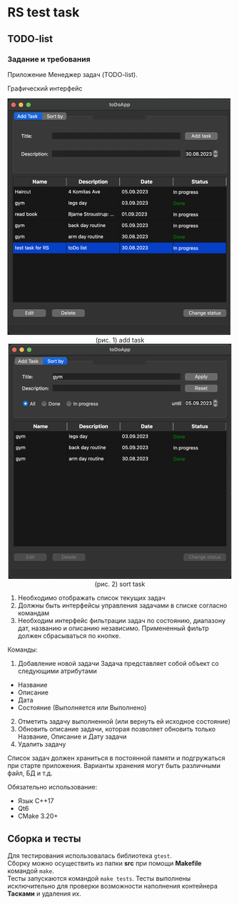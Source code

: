 # RS test task

## TODO-list

### Задание и требования

Приложение Mенеджер задач (TODO-list).

Графический интерфейс  

<img src="materials/add.png" alt="image" width="500" height="auto">
<center>(рис. 1) add task

<img src="materials/sort.png" alt="image" width="500" height="auto">
(рис. 2) sort task  

</center>

1. Необходимо отображать список текущих задач
2. Должны быть интерфейсы управления задачами в списке согласно командам
3. Необходим интерфейс фильтрации задач по состоянию, диапазону дат, названию и описанию независимо. Примененный фильтр должен сбрасываться по кнопке.

Команды:

1. Добавление новой задачи
  Задача представляет собой объект со следующими атрибутами

- Название
- Описание
- Дата
- Состояние (Выполняется или Выполнено)

2. Отметить задачу выполненной (или вернуть ей исходное состояние)
3. Обновить описание задачи, которая позволяет обновить только Название, Описание и Дату задачи
4. Удалить задачу

Список задач должен храниться в постоянной памяти и подгружаться при старте приложения. Варианты хранения могут быть различными файл, БД и т.д.

Обязательно использование:

- Язык C++17
- Qt6
- CMake 3.20+

## Сборка и тесты

Для тестирования использовалась библиотека `gtest`.  
Сборку можно осуществить из папки __src__ при помощи __Makefile__ командой `make`.  
Тесты запускаются командой `make tests`. Тесты выполнены исключительно для проверки возможности наполнения контейнера __Тасками__ и удаления их.  

